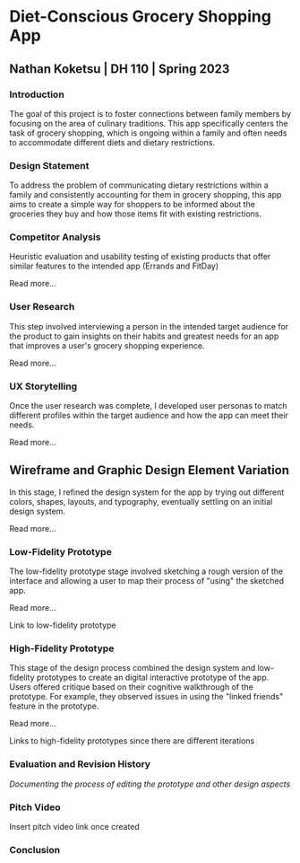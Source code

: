 # Diet-Conscious Grocery Shopping App

## Nathan Koketsu | DH 110 | Spring 2023

### Introduction

The goal of this project is to foster connections between family members by focusing on the area of culinary traditions. This app specifically centers the task of grocery shopping, which is ongoing within a family and often needs to accommodate different diets and dietary restrictions.

### Design Statement

To address the problem of communicating dietary restrictions within a family and consistently accounting for them in grocery shopping, this app aims to create a simple way for shoppers to be informed about the groceries they buy and how those items fit with existing restrictions.

### Competitor Analysis

Heuristic evaluation and usability testing of existing products that offer similar features to the intended app (Errands and FitDay)

Read more...

### User Research

This step involved interviewing a person in the intended target audience for the product to gain insights on their habits and greatest needs for an app that improves a user's grocery shopping experience. 

Read more...

### UX Storytelling

Once the user research was complete, I developed user personas to match different profiles within the target audience and how the app can meet their needs.

Read more...

## Wireframe and Graphic Design Element Variation

In this stage, I refined the design system for the app by trying out different colors, shapes, layouts, and typography, eventually settling on an initial design system.

Read more...

### Low-Fidelity Prototype

The low-fidelity prototype stage involved sketching a rough version of the interface and allowing a user to map their process of "using" the sketched app.

Read more...

Link to low-fidelity prototype

### High-Fidelity Prototype

This stage of the design process combined the design system and low-fidelity prototypes to create an digital interactive prototype of the app. Users offered critique based on their cognitive walkthrough of the prototype. For example, they observed issues in using the "linked friends" feature in the prototype.

Read more...

Links to high-fidelity prototypes since there are different iterations

### Evaluation and Revision History

*Documenting the process of editing the prototype and other design aspects*

### Pitch Video

Insert pitch video link once created

### Conclusion
